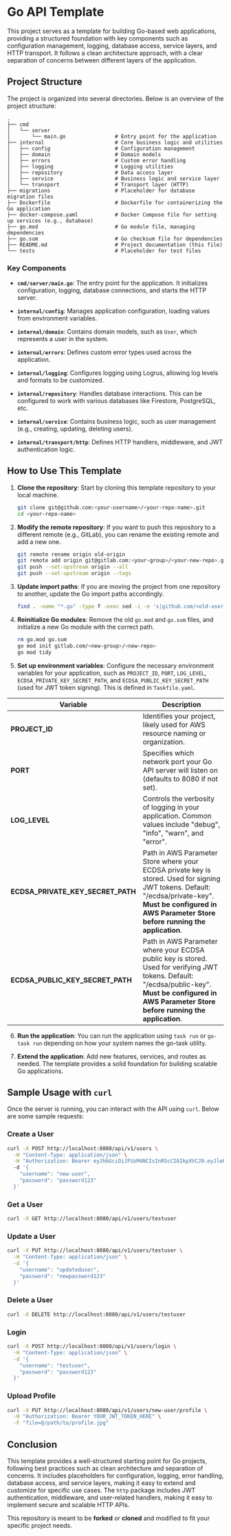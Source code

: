 # Go API Template

This project serves as a template for building Go-based web applications, providing a structured foundation with key components such as configuration management, logging, database access, service layers, and HTTP transport. It follows a clean architecture approach, with a clear separation of concerns between different layers of the application.

## Project Structure

The project is organized into several directories. Below is an overview of the project structure:

```
.
├── cmd
│   └── server
│       └── main.go                # Entry point for the application
├── internal                       # Core business logic and utilities
│   ├── config                     # Configuration management
│   ├── domain                     # Domain models
│   ├── errors                     # Custom error handling
│   ├── logging                    # Logging utilities
│   ├── repository                 # Data access layer
│   ├── service                    # Business logic and service layer
│   └── transport                  # Transport layer (HTTP)
├── migrations                     # Placeholder for database migration files
├── Dockerfile                     # Dockerfile for containerizing the Go application
├── docker-compose.yaml            # Docker Compose file for setting up services (e.g., database)
├── go.mod                         # Go module file, managing dependencies
├── go.sum                         # Go checksum file for dependencies
├── README.md                      # Project documentation (this file)
└── tests                          # Placeholder for test files
```

### Key Components

- **`cmd/server/main.go`**: The entry point for the application. It initializes configuration, logging, database connections, and starts the HTTP server.
  
- **`internal/config`**: Manages application configuration, loading values from environment variables.

- **`internal/domain`**: Contains domain models, such as `User`, which represents a user in the system.

- **`internal/errors`**: Defines custom error types used across the application.

- **`internal/logging`**: Configures logging using Logrus, allowing log levels and formats to be customized.

- **`internal/repository`**: Handles database interactions. This can be configured to work with various databases like Firestore, PostgreSQL, etc.

- **`internal/service`**: Contains business logic, such as user management (e.g., creating, updating, deleting users).

- **`internal/transport/http`**: Defines HTTP handlers, middleware, and JWT authentication logic.

## How to Use This Template

1. **Clone the repository**: Start by cloning this template repository to your local machine.
   ```bash
   git clone git@github.com:<your-username>/<your-repo-name>.git
   cd <your-repo-name>
   ```

2. **Modify the remote repository**: If you want to push this repository to a different remote (e.g., GitLab), you can rename the existing remote and add a new one.
   ```bash
   git remote rename origin old-origin
   git remote add origin git@gitlab.com:<your-group>/<your-new-repo>.git
   git push --set-upstream origin --all
   git push --set-upstream origin --tags
   ```

3. **Update import paths**: If you are moving the project from one repository to another, update the Go import paths accordingly.
   ```bash
   find . -name "*.go" -type f -exec sed -i -e 's|github.com/<old-username>/<old-repo>|gitlab.com/<new-group>/<new-repo>|g' {} \;
   ```

4. **Reinitialize Go modules**: Remove the old `go.mod` and `go.sum` files, and initialize a new Go module with the correct path.
   ```bash
   rm go.mod go.sum
   go mod init gitlab.com/<new-group>/<new-repo>
   go mod tidy
   ```

5. **Set up environment variables**: Configure the necessary environment variables for your application, such as `PROJECT_ID`, `PORT`, `LOG_LEVEL`, `ECDSA_PRIVATE_KEY_SECRET_PATH`, and `ECDSA_PUBLIC_KEY_SECRET_PATH` (used for JWT token signing). This is defined in `Taskfile.yaml`.

| Variable | Description |
|----------|-------------|
| **PROJECT_ID** | Identifies your project, likely used for AWS resource naming or organization. |
| **PORT** | Specifies which network port your Go API server will listen on (defaults to 8080 if not set). |
| **LOG_LEVEL** | Controls the verbosity of logging in your application. Common values include "debug", "info", "warn", and "error". |
| **ECDSA_PRIVATE_KEY_SECRET_PATH** | Path in AWS Parameter Store where your ECDSA private key is stored. Used for signing JWT tokens. Default: "/ecdsa/private-key". **Must be configured in AWS Parameter Store before running the application**. |
| **ECDSA_PUBLIC_KEY_SECRET_PATH** | Path in AWS Parameter where your ECDSA public key is stored. Used for verifying JWT tokens. Default: "/ecdsa/public-key". **Must be configured in AWS Parameter Store before running the application**. |


6. **Run the application**: You can run the application using `task run` or `go-task run` depending on how your system names the go-task utility.

7. **Extend the application**: Add new features, services, and routes as needed. The template provides a solid foundation for building scalable Go applications.

## Sample Usage with `curl`

Once the server is running, you can interact with the API using `curl`. Below are some sample requests:

### Create a User
```bash
curl -X POST http://localhost:8080/api/v1/users \
  -H "Content-Type: application/json" \
  -H "Authorization: Bearer eyJhbGciOiJFUzM4NCIsInR5cCI6IkpXVCJ9.eyJleHAiOjE3MzQ3ODI3NDksImlhdCI6MTczNDY5NjM0OSwic3ViIjoiY3NjaTYxLXVzZXIifQ.odEl6mgNTTrYlbOd57b85DUbEzX7DrLKBcsA__HAAk3CFweRV2_quM7H8EAr__toqwMyYebIWMSoGAIZ3UHwVl5VsGDnn2HXx90I0aUEt_BmoR3L1g81tJzhBU_AaMIC" \ 
  -d '{
    "username": "new-user",
    "password": "password123"
  }'
```

### Get a User
```bash
curl -X GET http://localhost:8080/api/v1/users/testuser
```

### Update a User
```bash
curl -X PUT http://localhost:8080/api/v1/users/testuser \
  -H "Content-Type: application/json" \
  -d '{
    "username": "updateduser",
    "password": "newpassword123"
  }'
```

### Delete a User
```bash
curl -X DELETE http://localhost:8080/api/v1/users/testuser
```

### Login
```bash
curl -X POST http://localhost:8080/api/v1/users/login \
  -H "Content-Type: application/json" \
  -d '{
    "username": "testuser",
    "password": "password123"
  }'
```

### Upload Profile
```bash
curl -X PUT http://localhost:8080/api/v1/users/new-user/profile \
  -H "Authorization: Bearer YOUR_JWT_TOKEN_HERE" \
  -F "file=@/path/to/profile.jpg"
```

## Conclusion

This template provides a well-structured starting point for Go projects, following best practices such as clean architecture and separation of concerns. It includes placeholders for configuration, logging, error handling, database access, and service layers, making it easy to extend and customize for specific use cases. The `http` package includes JWT authentication, middleware, and user-related handlers, making it easy to implement secure and scalable HTTP APIs.

This repository is meant to be **forked** or **cloned** and modified to fit your specific project needs.